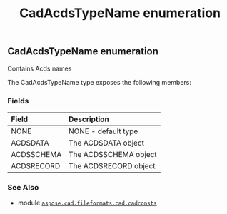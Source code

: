 ﻿---
title: CadAcdsTypeName enumeration
second_title: Aspose.CAD for Python via .NET API References
description: 
type: docs
weight: 50
url: /aspose.cad.fileformats.cad.cadconsts/cadacdstypename/
is_root: false
---

## CadAcdsTypeName enumeration

Contains Acds names



The CadAcdsTypeName type exposes the following members:

### Fields
| Field | Description |
| :- | :- |
| NONE | NONE - default type |
| ACDSDATA | The ACDSDATA object |
| ACDSSCHEMA | The ACDSSCHEMA object |
| ACDSRECORD | The ACDSRECORD object |



### See Also
* module [`aspose.cad.fileformats.cad.cadconsts`](..)
